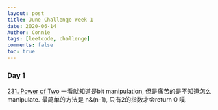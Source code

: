 ```yaml
---
layout: post
title: June Challenge Week 1
date: 2020-06-14
Author: Connie 
tags: [leetcode, challenge]
comments: false
toc: true
---
```

### Day 1
[231. Power of Two](https://leetcode.com/problems/power-of-two/)
一看就知道是bit manipulation, 但是痛苦的是不知道怎么manipulate. 最简单的方法是 n&(n-1), 只有2的指数才会return 0 噗.

